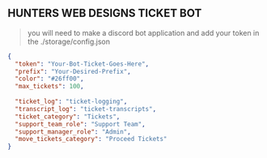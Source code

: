 ## HUNTERS WEB DESIGNS TICKET BOT

> you will need to make a discord bot application and add your token in the ./storage/config.json

```json
{
  "token": "Your-Bot-Ticket-Goes-Here",
  "prefix": "Your-Desired-Prefix",
  "color": "#26ff00",
  "max_tickets": 100,
  
  "ticket_log": "ticket-logging",
  "transcript_log": "ticket-transcripts",
  "ticket_category": "Tickets",
  "support_team_role": "Support Team",
  "support_manager_role": "Admin",
  "move_tickets_category": "Proceed Tickets"
}
```